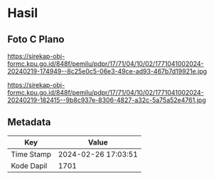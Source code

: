 # Hasil

## Foto C Plano

https://sirekap-obj-formc.kpu.go.id/848f/pemilu/pdpr/17/71/04/10/02/1771041002024-20240219-174949--8c25e0c5-06e3-49ce-ad93-467b7d19921e.jpg

https://sirekap-obj-formc.kpu.go.id/848f/pemilu/pdpr/17/71/04/10/02/1771041002024-20240219-182415--9b8c937e-8306-4827-a32c-5a75a52e4761.jpg


## Metadata

| Key        | Value               |
| ---------- | ------------------- |
| Time Stamp | 2024-02-26 17:03:51 |
| Kode Dapil | 1701                |



